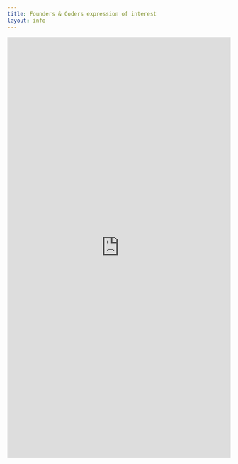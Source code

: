 ```yaml
---
title: Founders & Coders expression of interest
layout: info
---
```


<iframe src="https://docs.google.com/forms/d/1cdEKfP1gqfJh_JbE1szqpNDLm3kpRRfyp6n1IV5OKG8/viewform?embedded=true" width="100%" height="950" frameborder="0" marginheight="0" marginwidth="0">Loading&amp;#8230;</iframe>